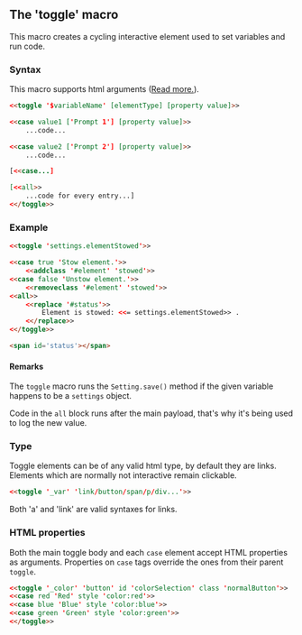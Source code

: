 ## The 'toggle' macro ##

This macro creates a cycling interactive element used to set variables and run code.

### Syntax ###

This macro supports html arguments ([Read more.](../htmlarguments.md)).

```html
<<toggle '$variableName' [elementType] [property value]>>

<<case value1 ['Prompt 1'] [property value]>>
	...code...

<<case value2 ['Prompt 2'] [property value]>>
	...code...

[<<case...]

[<<all>>
	...code for every entry...]
<</toggle>>
```

### Example ###

```html
<<toggle 'settings.elementStowed'>>

<<case true 'Stow element.'>>
	<<addclass '#element' 'stowed'>>
<<case false 'Unstow element.'>>
	<<removeclass '#element' 'stowed'>>
<<all>>
	<<replace '#status'>>
		Element is stowed: <<= settings.elementStowed>> .
	<</replace>>
<</toggle>>

<span id='status'></span>
```

#### Remarks ####

The `toggle` macro runs the `Setting.save()` method if the given variable happens to be a `settings` object.

Code in the `all` block runs after the main payload, that's why it's being used to log the new value.

### Type ###

Toggle elements can be of any valid html type, by default they are links. Elements which are normally not interactive remain clickable.

```html
<<toggle '_var' 'link/button/span/p/div...'>>
```

Both 'a' and 'link' are valid syntaxes for links.

### HTML properties ###

Both the main toggle body and each `case` element accept HTML properties as arguments. Properties on `case` tags override the ones from their parent `toggle`.

```html
<<toggle '_color' 'button' id 'colorSelection' class 'normalButton'>>
<<case red 'Red' style 'color:red'>>
<<case blue 'Blue' style 'color:blue'>>
<<case green 'Green' style 'color:green'>>
<</toggle>>
```
